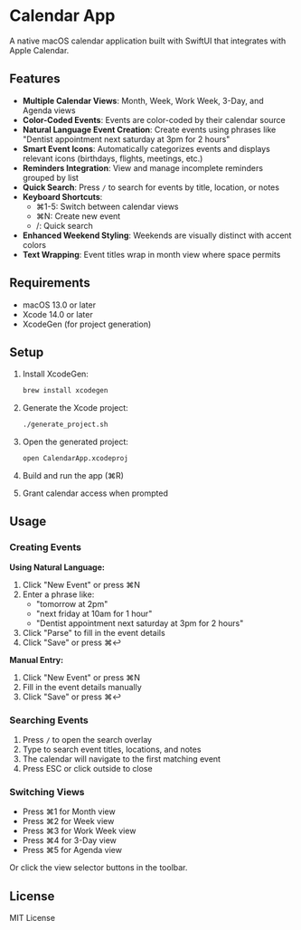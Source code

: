 # Calendar App

A native macOS calendar application built with SwiftUI that integrates with Apple Calendar.

## Features

- **Multiple Calendar Views**: Month, Week, Work Week, 3-Day, and Agenda views
- **Color-Coded Events**: Events are color-coded by their calendar source
- **Natural Language Event Creation**: Create events using phrases like "Dentist appointment next saturday at 3pm for 2 hours"
- **Smart Event Icons**: Automatically categorizes events and displays relevant icons (birthdays, flights, meetings, etc.)
- **Reminders Integration**: View and manage incomplete reminders grouped by list
- **Quick Search**: Press `/` to search for events by title, location, or notes
- **Keyboard Shortcuts**:
  - ⌘1-5: Switch between calendar views
  - ⌘N: Create new event
  - /: Quick search
- **Enhanced Weekend Styling**: Weekends are visually distinct with accent colors
- **Text Wrapping**: Event titles wrap in month view where space permits

## Requirements

- macOS 13.0 or later
- Xcode 14.0 or later
- XcodeGen (for project generation)

## Setup

1. Install XcodeGen:
   ```bash
   brew install xcodegen
   ```

2. Generate the Xcode project:
   ```bash
   ./generate_project.sh
   ```

3. Open the generated project:
   ```bash
   open CalendarApp.xcodeproj
   ```

4. Build and run the app (⌘R)

5. Grant calendar access when prompted

## Usage

### Creating Events

**Using Natural Language:**
1. Click "New Event" or press ⌘N
2. Enter a phrase like:
   - "tomorrow at 2pm"
   - "next friday at 10am for 1 hour"
   - "Dentist appointment next saturday at 3pm for 2 hours"
3. Click "Parse" to fill in the event details
4. Click "Save" or press ⌘↩

**Manual Entry:**
1. Click "New Event" or press ⌘N
2. Fill in the event details manually
3. Click "Save" or press ⌘↩

### Searching Events

1. Press `/` to open the search overlay
2. Type to search event titles, locations, and notes
3. The calendar will navigate to the first matching event
4. Press ESC or click outside to close

### Switching Views

- Press ⌘1 for Month view
- Press ⌘2 for Week view
- Press ⌘3 for Work Week view
- Press ⌘4 for 3-Day view
- Press ⌘5 for Agenda view

Or click the view selector buttons in the toolbar.

## License

MIT License
